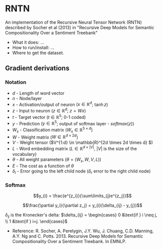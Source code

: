 # RNTN
An implementation of the Recursive Neural Tensor Network (RNTN) described by Socher et al (2013) in "Recursive Deep Models for Semantic Compositionality Over a Sentiment Treebank"

* What it does: ...
* How to run/install: ...
* Where to get the dataset.
## Gradient derivations

### Notation

 * $d$   - Length of word vector
 * $n$   - Node/layer
 * $x$   - Activation/output of neuron $(x \in \mathbb{R}^{d}$; $\tanh z)$
 * $z$   - Input to neuron $(z \in \mathbb{R}^{d}$; $z = Wx)$
 * $t$   - Target vector $(t \in \mathbb{R}^5$; 0-1 coded)
 * $y$   - Prediction $(y \in \mathbb{R}^5$; output of softmax layer - $softmax(z))$
 * $W_s$ - Classification matrix ($W_s \in \mathbb{R}^{5 \times d}$)
 * $W$ - Weight matrix ($W \in \mathbb{R}^{d \times 2d}$)
 * $V$ - Weight tensor ($V^{1:d} \in \mathbb{R}^{2d \times 2d \times d} $)
 * $L$ - Word embedding matrix ($L \in \mathbb{R}^{d \times |V|}$, $|V|$ is the size of the vocabulary)
 * $\theta$ - All weight parameters ($\theta = (W_s, W, V, L)$)
 * $E$ - The cost as a function of $\theta$
 * $\delta_l$ - Error going to the left child node ($\delta_r$ error to the right child node)

### Softmax
$$y_{i} = \frac{e^{z_i}}{\sum\limits_{j}e^{z_j}}$$

$$\frac{\partial y_i}{\partial z_j} = y_{i}(\delta_{ij} - y_{j})$$

$\delta_{ij}$ is the Kronecker's delta: $\delta_{ij} = \begin{cases} 0 &\text{if } i \neq j, \\ 1 &\text{if } i=j. \end{cases}$
  
  
* Reference: R. Socher, A. Perelygin, J.Y. Wu, J. Chuang, C.D. Manning, A.Y. Ng and C. Potts. 2013. Recursive Deep Models for Semantic Compositionality Over a Sentiment Treebank. In EMNLP.
